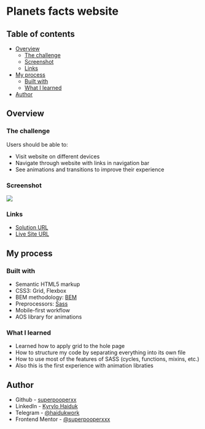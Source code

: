 # Planets facts website

## Table of contents

- [Overview](#overview)
  - [The challenge](#the-challenge)
  - [Screenshot](#screenshot)
  - [Links](#links)
- [My process](#my-process)
  - [Built with](#built-with)
  - [What I learned](#what-i-learned)
- [Author](#author)

## Overview

### The challenge

Users should be able to:

- Visit website on different devices
- Navigate through website with links in navigation bar
- See animations and transitions to improve their experience

### Screenshot

![](my-bike-gif.gif)


### Links

- [Solution URL](https://github.com/superpooperxxx/landing_myBike)
- [Live Site URL](https://superpooperxxx.github.io/landing_myBike/)

## My process

### Built with

- Semantic HTML5 markup
- CSS3: Grid, Flexbox
- BEM methodology: [BEM](https://en.bem.info/methodology/)
- Preprocessors: [Sass](https://sass-lang.com)
- Mobile-first workflow
- AOS library for animations

### What I learned

- Learned how to apply grid to the hole page
- How to structure my code by separating everything into its own file
- How to use most of the features of SASS (cycles, functions, mixins, etc.)
- Also this is the first experience with animation libraties

## Author

- Github - [superpooperxx](https://github.com/superpooperxxx)
- LinkedIn - [Kyrylo Haiduk](https://www.linkedin.com/in/kyrylo-haiduk/)
- Telegram - [@haidukwork](https://t.me/haidukwork)
- Frontend Mentor - [@superpooperxxx](https://www.frontendmentor.io/profile/superpooperxxx)
